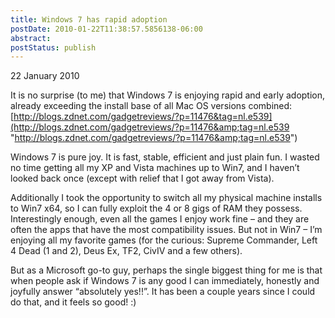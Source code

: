 ```yaml
---
title: Windows 7 has rapid adoption
postDate: 2010-01-22T11:38:57.5856138-06:00
abstract: 
postStatus: publish
---
```

22 January 2010

It is no surprise (to me) that Windows 7 is enjoying rapid and early adoption, already exceeding the install base of all Mac OS versions combined: [http://blogs.zdnet.com/gadgetreviews/?p=11476&tag=nl.e539](http://blogs.zdnet.com/gadgetreviews/?p=11476&amp;tag=nl.e539 "http://blogs.zdnet.com/gadgetreviews/?p=11476&amp;tag=nl.e539")

Windows 7 is pure joy. It is fast, stable, efficient and just plain fun. I wasted no time getting all my XP and Vista machines up to Win7, and I haven’t looked back once (except with relief that I got away from Vista).

Additionally I took the opportunity to switch all my physical machine installs to Win7 x64, so I can fully exploit the 4 or 8 gigs of RAM they possess. Interestingly enough, even all the games I enjoy work fine – and they are often the apps that have the most compatibility issues. But not in Win7 – I’m enjoying all my favorite games (for the curious: Supreme Commander, Left 4 Dead (1 and 2), Deus Ex, TF2, CivIV and a few others).

But as a Microsoft go-to guy, perhaps the single biggest thing for me is that when people ask if Windows 7 is any good I can immediately, honestly and joyfully answer “absolutely yes!!”. It has been a couple years since I could do that, and it feels so good! :)
